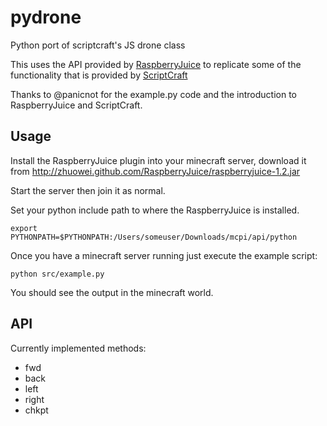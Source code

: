 pydrone
=======

Python port of scriptcraft's JS drone class

This uses the API provided by [RaspberryJuice](https://github.com/zhuowei/RaspberryJuice) to replicate some of the functionality that is provided by
[ScriptCraft](http://scriptcraftjs.org/)

Thanks to @panicnot for the example.py code and the introduction to RaspberryJuice and ScriptCraft.

Usage
-----

Install the RaspberryJuice plugin into your minecraft server, download it from <http://zhuowei.github.com/RaspberryJuice/raspberryjuice-1.2.jar>

Start the server then join it as normal.

Set your python include path to where the RaspberryJuice is installed.

    export PYTHONPATH=$PYTHONPATH:/Users/someuser/Downloads/mcpi/api/python

Once you have a minecraft server running just execute the example script:

    python src/example.py

You should see the output in the minecraft world.

API
---

Currently implemented methods:

*    fwd
*    back
*    left
*    right
*    chkpt

